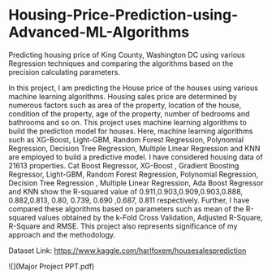 # Housing-Price-Prediction-using-Advanced-ML-Algorithms
Predicting housing price of King County, Washington DC using various Regression techniques and comparing the algorithms based on the    precision calculating parameters.

In this project, I am predicting the House price of the houses using various machine learning algorithms. Housing sales price are determined by numerous factors such as area of the property, location of the house, condition of the property, age of the property, number of bedrooms and bathrooms and so on. This project uses machine learning algorithms to build the prediction model for houses. Here, machine learning algorithms such as XG-Boost, Light-GBM, Random Forest Regression, Polynomial Regression, Decision Tree Regression, Multiple Linear Regression and KNN are employed to build a predictive model. I have considered housing data of 21613 properties. Cat Boost Regressor, XG-Boost , Gradient Boosting Regressor, Light-GBM, Random Forest Regression, Polynomial Regression, Decision Tree Regression , Multiple Linear Regression, Ada Boost Regressor and KNN  show the R-squared value of 0.911,0.903,0.909,0.903,0.888, 0.882,0.813, 0.80, 0.739, 0.690 ,0.687, 0.811 respectively. Further, I have compared these algorithms based on parameters such as mean of the R-squared values obtained by the k-Fold Cross Validation, Adjusted R-Square, R-Square and RMSE. This project also represents significance of my approach and the methodology.

Dataset Link: https://www.kaggle.com/harlfoxem/housesalesprediction


![](Major Project PPT.pdf)
